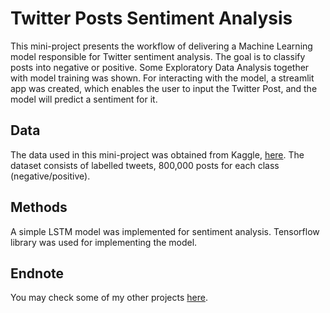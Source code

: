 # Twitter Posts Sentiment Analysis

This mini-project presents the workflow of delivering a Machine Learning model responsible for Twitter sentiment analysis. The goal is to
classify posts into negative or positive. Some Exploratory Data Analysis together with model training was shown. For interacting with the model, a streamlit app
was created, which enables the user to input the Twitter Post, and the model will predict a sentiment for it.

## Data
The data used in this mini-project was obtained from Kaggle, [here](https://www.kaggle.com/kazanova/sentiment140). The dataset consists of labelled tweets, 800,000 posts
for each class (negative/positive).

## Methods
A simple LSTM model was implemented for sentiment analysis. Tensorflow library was used for implementing the model.

## Endnote
You may check some of my other projects [here](https://wprazuch.github.io/).